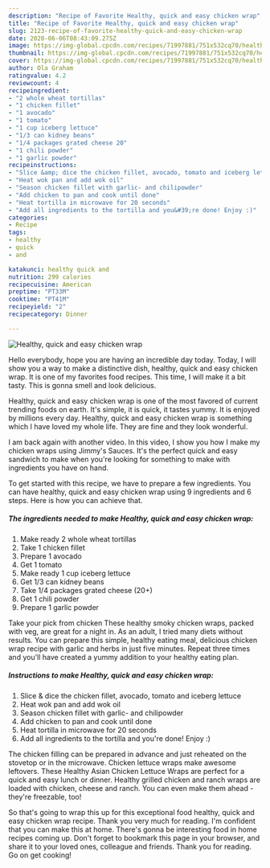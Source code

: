 ```yaml
---
description: "Recipe of Favorite Healthy, quick and easy chicken wrap"
title: "Recipe of Favorite Healthy, quick and easy chicken wrap"
slug: 2123-recipe-of-favorite-healthy-quick-and-easy-chicken-wrap
date: 2020-06-06T08:43:09.275Z
image: https://img-global.cpcdn.com/recipes/71997881/751x532cq70/healthy-quick-and-easy-chicken-wrap-recipe-main-photo.jpg
thumbnail: https://img-global.cpcdn.com/recipes/71997881/751x532cq70/healthy-quick-and-easy-chicken-wrap-recipe-main-photo.jpg
cover: https://img-global.cpcdn.com/recipes/71997881/751x532cq70/healthy-quick-and-easy-chicken-wrap-recipe-main-photo.jpg
author: Ola Graham
ratingvalue: 4.2
reviewcount: 4
recipeingredient:
- "2 whole wheat tortillas"
- "1 chicken fillet"
- "1 avocado"
- "1 tomato"
- "1 cup iceberg lettuce"
- "1/3 can kidney beans"
- "1/4 packages grated cheese 20"
- "1 chili powder"
- "1 garlic powder"
recipeinstructions:
- "Slice &amp; dice the chicken fillet, avocado, tomato and iceberg lettuce"
- "Heat wok pan and add wok oil"
- "Season chicken fillet with garlic- and chilipowder"
- "Add chicken to pan and cook until done"
- "Heat tortilla in microwave for 20 seconds"
- "Add all ingredients to the tortilla and you&#39;re done! Enjoy :)"
categories:
- Recipe
tags:
- healthy
- quick
- and

katakunci: healthy quick and 
nutrition: 299 calories
recipecuisine: American
preptime: "PT33M"
cooktime: "PT41M"
recipeyield: "2"
recipecategory: Dinner

---
```



![Healthy, quick and easy chicken wrap](https://img-global.cpcdn.com/recipes/71997881/751x532cq70/healthy-quick-and-easy-chicken-wrap-recipe-main-photo.jpg)

Hello everybody, hope you are having an incredible day today. Today, I will show you a way to make a distinctive dish, healthy, quick and easy chicken wrap. It is one of my favorites food recipes. This time, I will make it a bit tasty. This is gonna smell and look delicious.

Healthy, quick and easy chicken wrap is one of the most favored of current trending foods on earth. It's simple, it is quick, it tastes yummy. It is enjoyed by millions every day. Healthy, quick and easy chicken wrap is something which I have loved my whole life. They are fine and they look wonderful.

I am back again with another video. In this video, I show you how I make my chicken wraps using Jimmy&#39;s Sauces. It&#39;s the perfect quick and easy sandwich to make when you&#39;re looking for something to make with ingredients you have on hand.


To get started with this recipe, we have to prepare a few ingredients. You can have healthy, quick and easy chicken wrap using 9 ingredients and 6 steps. Here is how you can achieve that.

<!--inarticleads1-->

##### The ingredients needed to make Healthy, quick and easy chicken wrap:

1. Make ready 2 whole wheat tortillas
1. Take 1 chicken fillet
1. Prepare 1 avocado
1. Get 1 tomato
1. Make ready 1 cup iceberg lettuce
1. Get 1/3 can kidney beans
1. Take 1/4 packages grated cheese (20+)
1. Get 1 chili powder
1. Prepare 1 garlic powder


Take your pick from chicken These healthy smoky chicken wraps, packed with veg, are great for a night in. As an adult, I tried many diets without results. You can prepare this simple, healthy eating meal, delicious chicken wrap recipe with garlic and herbs in just five minutes. Repeat three times and you&#39;ll have created a yummy addition to your healthy eating plan. 

<!--inarticleads2-->

##### Instructions to make Healthy, quick and easy chicken wrap:

1. Slice &amp; dice the chicken fillet, avocado, tomato and iceberg lettuce
1. Heat wok pan and add wok oil
1. Season chicken fillet with garlic- and chilipowder
1. Add chicken to pan and cook until done
1. Heat tortilla in microwave for 20 seconds
1. Add all ingredients to the tortilla and you&#39;re done! Enjoy :)


The chicken filling can be prepared in advance and just reheated on the stovetop or in the microwave. Chicken lettuce wraps make awesome leftovers. These Healthy Asian Chicken Lettuce Wraps are perfect for a quick and easy lunch or dinner. Healthy grilled chicken and ranch wraps are loaded with chicken, cheese and ranch. You can even make them ahead - they&#39;re freezable, too! 

So that's going to wrap this up for this exceptional food healthy, quick and easy chicken wrap recipe. Thank you very much for reading. I'm confident that you can make this at home. There's gonna be interesting food in home recipes coming up. Don't forget to bookmark this page in your browser, and share it to your loved ones, colleague and friends. Thank you for reading. Go on get cooking!
